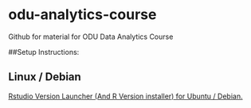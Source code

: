 # odu-analytics-course
Github for material for ODU Data Analytics Course

##Setup Instructions:

## Linux / Debian
[Rstudio Version Launcher (And R Version installer) for Ubuntu / Debian.](https://gist.github.com/seakintruth/95d49b6ea316c2b8a6e283e1ee1a3f3a])
